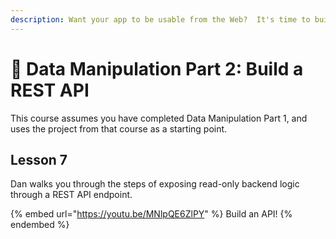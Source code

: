 ```yaml
---
description: Want your app to be usable from the Web?  It's time to build an API.
---
```


# 🔀 Data Manipulation Part 2:  Build a REST API

This course assumes you have completed Data Manipulation Part 1, and uses the project from that course as a starting point. &#x20;

## Lesson 7

Dan walks you through the steps of exposing read-only backend logic through a REST API endpoint.

{% embed url="https://youtu.be/MNlpQE6ZlPY" %}
Build an API!
{% endembed %}
